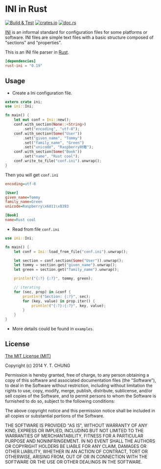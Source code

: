 # INI in Rust

[![Build & Test](https://github.com/zonyitoo/rust-ini/actions/workflows/build-and-test.yml/badge.svg)](https://github.com/zonyitoo/rust-ini/actions/workflows/build-and-test.yml)
[![crates.io](https://img.shields.io/crates/v/rust-ini.svg)](https://crates.io/crates/rust-ini)
[![doc.rs](https://docs.rs/rust-ini/badge.svg)](https://docs.rs/rust-ini)

[INI](http://en.wikipedia.org/wiki/INI_file) is an informal standard for configuration files for some platforms or software. INI files are simple text files with a basic structure composed of "sections" and "properties".

This is an INI file parser in [Rust](http://www.rust-lang.org/).

```toml
[dependencies]
rust-ini = "0.19"
```

## Usage

* Create a Ini configuration file.

```rust
extern crate ini;
use ini::Ini;

fn main() {
    let mut conf = Ini::new();
    conf.with_section(None::<String>)
        .set("encoding", "utf-8");
    conf.with_section(Some("User"))
        .set("given_name", "Tommy")
        .set("family_name", "Green")
        .set("unicode", "Raspberry树莓");
    conf.with_section(Some("Book"))
        .set("name", "Rust cool");
    conf.write_to_file("conf.ini").unwrap();
}
```

Then you will get `conf.ini`

```ini
encoding=utf-8

[User]
given_name=Tommy
family_name=Green
unicode=Raspberry\x6811\x8393

[Book]
name=Rust cool
```

* Read from file `conf.ini`

```rust
use ini::Ini;

fn main() {
    let conf = Ini::load_from_file("conf.ini").unwrap();

    let section = conf.section(Some("User")).unwrap();
    let tommy = section.get("given_name").unwrap();
    let green = section.get("family_name").unwrap();

    println!("{:?} {:?}", tommy, green);

    // iterating
    for (sec, prop) in &conf {
        println!("Section: {:?}", sec);
        for (key, value) in prop.iter() {
            println!("{:?}:{:?}", key, value);
        }
    }
}
```

* More details could be found in `examples`.

## License

[The MIT License (MIT)](https://opensource.org/licenses/MIT)

Copyright (c) 2014 Y. T. CHUNG

Permission is hereby granted, free of charge, to any person obtaining a copy of
this software and associated documentation files (the "Software"), to deal in
the Software without restriction, including without limitation the rights to
use, copy, modify, merge, publish, distribute, sublicense, and/or sell copies of
the Software, and to permit persons to whom the Software is furnished to do so,
subject to the following conditions:

The above copyright notice and this permission notice shall be included in all
copies or substantial portions of the Software.

THE SOFTWARE IS PROVIDED "AS IS", WITHOUT WARRANTY OF ANY KIND, EXPRESS OR
IMPLIED, INCLUDING BUT NOT LIMITED TO THE WARRANTIES OF MERCHANTABILITY, FITNESS
FOR A PARTICULAR PURPOSE AND NONINFRINGEMENT. IN NO EVENT SHALL THE AUTHORS OR
COPYRIGHT HOLDERS BE LIABLE FOR ANY CLAIM, DAMAGES OR OTHER LIABILITY, WHETHER
IN AN ACTION OF CONTRACT, TORT OR OTHERWISE, ARISING FROM, OUT OF OR IN
CONNECTION WITH THE SOFTWARE OR THE USE OR OTHER DEALINGS IN THE SOFTWARE.
